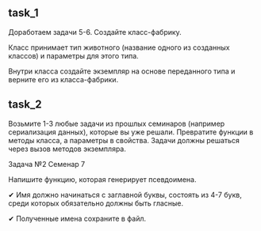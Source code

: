 ## task_1

Доработаем задачи 5-6. Создайте класс-фабрику.

Класс принимает тип животного (название одного из созданных классов) и параметры для этого типа.

Внутри класса создайте экземпляр на основе переданного типа и верните его из класса-фабрики.

## task_2 
Возьмите 1-3 любые задачи из прошлых семинаров (например сериализация данных), которые вы уже решали.
Превратите функции в методы класса, а параметры в свойства.
Задачи должны решаться через вызов методов экземпляра.

Задача №2 Семенар 7

Напишите функцию, которая генерирует псевдоимена.

✔ Имя должно начинаться с заглавной буквы, состоять из 4-7 букв, среди которых обязательно должны быть гласные.

✔ Полученные имена сохраните в файл.